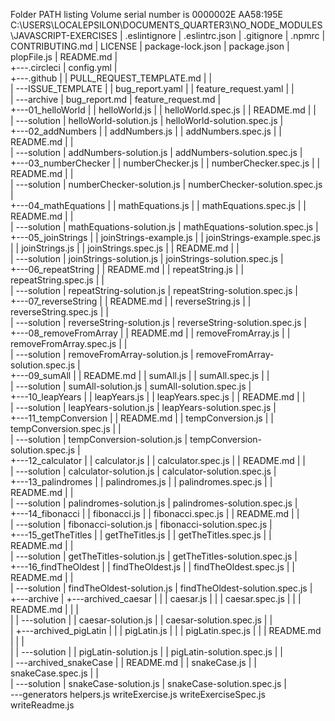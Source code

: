 Folder PATH listing
Volume serial number is 0000002E AA58:195E
C:\USERS\LOCALEPSILON\DOCUMENTS\_QUARTER3\NO_NODE_MODULES\JAVASCRIPT-EXERCISES
|   .eslintignore
|   .eslintrc.json
|   .gitignore
|   .npmrc
|   CONTRIBUTING.md
|   LICENSE
|   package-lock.json
|   package.json
|   plopFile.js
|   README.md
|   
+---.circleci
|       config.yml
|       
+---.github
|   |   PULL_REQUEST_TEMPLATE.md
|   |   
|   \---ISSUE_TEMPLATE
|       |   bug_report.yaml
|       |   feature_request.yaml
|       |   
|       \---archive
|               bug_report.md
|               feature_request.md
|               
+---01_helloWorld
|   |   helloWorld.js
|   |   helloWorld.spec.js
|   |   README.md
|   |   
|   \---solution
|           helloWorld-solution.js
|           helloWorld-solution.spec.js
|           
+---02_addNumbers
|   |   addNumbers.js
|   |   addNumbers.spec.js
|   |   README.md
|   |   
|   \---solution
|           addNumbers-solution.js
|           addNumbers-solution.spec.js
|           
+---03_numberChecker
|   |   numberChecker.js
|   |   numberChecker.spec.js
|   |   README.md
|   |   
|   \---solution
|           numberChecker-solution.js
|           numberChecker-solution.spec.js
|           
+---04_mathEquations
|   |   mathEquations.js
|   |   mathEquations.spec.js
|   |   README.md
|   |   
|   \---solution
|           mathEquations-solution.js
|           mathEquations-solution.spec.js
|           
+---05_joinStrings
|   |   joinStrings-example.js
|   |   joinStrings-example.spec.js
|   |   joinStrings.js
|   |   joinStrings.spec.js
|   |   README.md
|   |   
|   \---solution
|           joinStrings-solution.js
|           joinStrings-solution.spec.js
|           
+---06_repeatString
|   |   README.md
|   |   repeatString.js
|   |   repeatString.spec.js
|   |   
|   \---solution
|           repeatString-solution.js
|           repeatString-solution.spec.js
|           
+---07_reverseString
|   |   README.md
|   |   reverseString.js
|   |   reverseString.spec.js
|   |   
|   \---solution
|           reverseString-solution.js
|           reverseString-solution.spec.js
|           
+---08_removeFromArray
|   |   README.md
|   |   removeFromArray.js
|   |   removeFromArray.spec.js
|   |   
|   \---solution
|           removeFromArray-solution.js
|           removeFromArray-solution.spec.js
|           
+---09_sumAll
|   |   README.md
|   |   sumAll.js
|   |   sumAll.spec.js
|   |   
|   \---solution
|           sumAll-solution.js
|           sumAll-solution.spec.js
|           
+---10_leapYears
|   |   leapYears.js
|   |   leapYears.spec.js
|   |   README.md
|   |   
|   \---solution
|           leapYears-solution.js
|           leapYears-solution.spec.js
|           
+---11_tempConversion
|   |   README.md
|   |   tempConversion.js
|   |   tempConversion.spec.js
|   |   
|   \---solution
|           tempConversion-solution.js
|           tempConversion-solution.spec.js
|           
+---12_calculator
|   |   calculator.js
|   |   calculator.spec.js
|   |   README.md
|   |   
|   \---solution
|           calculator-solution.js
|           calculator-solution.spec.js
|           
+---13_palindromes
|   |   palindromes.js
|   |   palindromes.spec.js
|   |   README.md
|   |   
|   \---solution
|           palindromes-solution.js
|           palindromes-solution.spec.js
|           
+---14_fibonacci
|   |   fibonacci.js
|   |   fibonacci.spec.js
|   |   README.md
|   |   
|   \---solution
|           fibonacci-solution.js
|           fibonacci-solution.spec.js
|           
+---15_getTheTitles
|   |   getTheTitles.js
|   |   getTheTitles.spec.js
|   |   README.md
|   |   
|   \---solution
|           getTheTitles-solution.js
|           getTheTitles-solution.spec.js
|           
+---16_findTheOldest
|   |   findTheOldest.js
|   |   findTheOldest.spec.js
|   |   README.md
|   |   
|   \---solution
|           findTheOldest-solution.js
|           findTheOldest-solution.spec.js
|           
+---archive
|   +---archived_caesar
|   |   |   caesar.js
|   |   |   caesar.spec.js
|   |   |   README.md
|   |   |   
|   |   \---solution
|   |           caesar-solution.js
|   |           caesar-solution.spec.js
|   |           
|   +---archived_pigLatin
|   |   |   pigLatin.js
|   |   |   pigLatin.spec.js
|   |   |   README.md
|   |   |   
|   |   \---solution
|   |           pigLatin-solution.js
|   |           pigLatin-solution.spec.js
|   |           
|   \---archived_snakeCase
|       |   README.md
|       |   snakeCase.js
|       |   snakeCase.spec.js
|       |   
|       \---solution
|               snakeCase-solution.js
|               snakeCase-solution.spec.js
|               
\---generators
        helpers.js
        writeExercise.js
        writeExerciseSpec.js
        writeReadme.js
        
